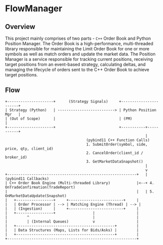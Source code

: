 # FlowManager

## Overview

This project mainly comprises of two parts - `C++` Order Book and Python Position Manager. 
The Order Book is a high-performance, multi-threaded library responsible for maintaining the Limit Order Book for one or more symbols as well as 
match orders and update the market data.
The Position Manager is a service responsible for tracking current positions, receiving target positions from an event-based strategy, calculating deltas, and managing the lifecycle of orders sent to the C++ Order Book to achieve target positions.

## Flow

```
+---------------------+      (Strategy Signals)     +-----------------------+
| Strategy (Python)   | --------------------------> | Python Position Mgr   |
| (Out of Scope)      |                             | (PM)                  |
+---------------------+                             +-----------+-----------+
                                                                |
                                     (pybind11 C++ Function Calls)
                                     1. SubmitOrder(symbol, side, price, qty, client_id)
                                     2. CancelOrder(client_id / broker_id)
                                     3. GetMarketDataSnapshot()
                                                                |
                                                                v
+-----------------------------------------------------------+   | (pybind11 Callbacks)
| C++ Order Book Engine (Multi-threaded Library)            |<--+ 4. OnTradeConfirmation(TradeReport)
|                                                           |   | 5. OnMarketDataUpdate(Snapshot)
|   +-----------------+     +-------------------------+     |
|   | Order Processor | --> | Matching Engine (Thread) | --> |
|   | (Ingestion)     |     +-------------------------+     |
|   +-----------------+                 |                   |
|         ^                             |                   |
|         | (Internal Queues)           v                   |
|   +---------------------------------------------+         |
|   | Data Structures (Maps, Lists for Bids/Asks) |         |
|   +---------------------------------------------+         |
+-----------------------------------------------------------+
```

